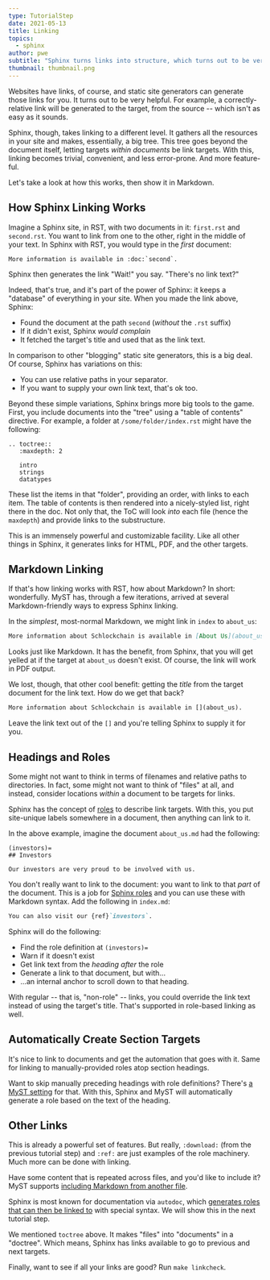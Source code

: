 ```yaml
---
type: TutorialStep
date: 2021-05-13
title: Linking
topics:
  - sphinx
author: pwe
subtitle: "Sphinx turns links into structure, which turns out to be very valuable."
thumbnail: thumbnail.png
---
```


Websites have links, of course, and static site generators can generate those links for you.
It turns out to be very helpful. For example, a correctly-relative link will be generated to the target, from the source -- which isn't as easy as it sounds.

Sphinx, though, takes linking to a different level.
It gathers all the resources in your site and makes, essentially, a big tree.
This tree goes beyond the document itself, letting targets _within documents_ be link targets.
With this, linking becomes trivial, convenient, and less error-prone.
And more feature-ful.

Let's take a look at how this works, then show it in Markdown.

## How Sphinx Linking Works

Imagine a Sphinx site, in RST, with two documents in it: `first.rst` and `second.rst`.
You want to link from one to the other, right in the middle of your text.
In Sphinx with RST, you would type in the _first_ document:

```
More information is available in :doc:`second`.
```

Sphinx then generates the link
"Wait!" you say.
"There's no link text?"

Indeed, that's true, and it's part of the power of Sphinx: it keeps a "database" of everything in your site.
When you made the link above, Sphinx:

- Found the document at the path `second` (_without_ the `.rst` suffix)
- If it didn't exist, Sphinx _would complain_
- It fetched the target's title and used that as the link text.

In comparison to other "blogging" static site generators, this is a big deal.
Of course, Sphinx has variations on this:

- You can use relative paths in your separator.
- If you want to supply your own link text, that's ok too.

Beyond these simple variations, Sphinx brings more big tools to the game.
First, you include documents into the "tree" using a "table of contents" directive.
For example, a folder at `/some/folder/index.rst` might have the following:

```
.. toctree::
   :maxdepth: 2

   intro
   strings
   datatypes
```

These list the items in that "folder", providing an order, with links to each item.
The table of contents is then rendered into a nicely-styled list, right there in the doc.
Not only that, the ToC will look _into_ each file (hence the `maxdepth`) and provide links to the substructure.

This is an immensely powerful and customizable facility.
Like all other things in Sphinx, it generates links for HTML, PDF, and the other targets.

## Markdown Linking

If that's how linking works with RST, how about Markdown?
In short: wonderfully.
MyST has, through a few iterations, arrived at several Markdown-friendly ways to express Sphinx linking.

In the _simplest_, most-normal Markdown, we might link in `index` to `about_us`:

```markdown
More information about Schlockchain is available in [About Us](about_us).
```

Looks just like Markdown.
It has the benefit, from Sphinx, that you will get yelled at if the target at `about_us` doesn't exist.
Of course, the link will work in PDF output.

We lost, though, that other cool benefit: getting the _title_ from the target document for the link text.
How do we get that back?

```markdown
More information about Schlockchain is available in [](about_us).
```

Leave the link text out of the `[]` and you're telling Sphinx to supply it for you.

## Headings and Roles

Some might not want to think in terms of filenames and relative paths to directories.
In fact, some might not want to think of "files" at all, and instead, consider locations _within_ a document to be targets for links.

Sphinx has the concept of [roles](https://www.sphinx-doc.org/en/master/usage/restructuredtext/roles.html) to describe link targets.
With this, you put site-unique labels somewhere in a document, then anything can link to it.

In the above example, imagine the document `about_us.md` had the following:

```
(investors)=
## Investors

Our investors are very proud to be involved with us.
```

You don't really want to link to the document: you want to link to that _part_ of the document.
This is a job for [Sphinx roles](https://www.sphinx-doc.org/en/master/usage/restructuredtext/roles.html#cross-referencing-syntax) and you can use these with Markdown syntax.
Add the following in `index.md`:

```markdown
You can also visit our {ref}`investors`.
```

Sphinx will do the following:

- Find the role definition at `(investors)=`
- Warn if it doesn't exist
- Get link text from the _heading after_ the role
- Generate a link to that document, but with...
- ...an internal anchor to scroll down to that heading.

With regular -- that is, "non-role" -- links, you could override the link text instead of using the target's title.
That's supported in role-based linking as well.

## Automatically Create Section Targets

It's nice to link to documents and get the automation that goes with it.
Same for linking to manually-provided roles atop section headings.

Want to skip manually preceding headings with role definitions?
There's [a MyST setting](https://myst-parser.readthedocs.io/en/latest/using/syntax-optional.html#syntax-header-anchors) for that.
With this, Sphinx and MyST will automatically generate a role based on the text of the heading.

## Other Links

This is already a powerful set of features.
But really, `:download:` (from the previous tutorial step) and `:ref:` are just examples of the role machinery.
Much more can be done with linking.

Have some content that is repeated across files, and you'd like to include it?
MyST supports [including Markdown from another file](https://myst-parser.readthedocs.io/en/latest/faq/index.html#include-rst-files-into-a-markdown-file).

Sphinx is most known for documentation via `autodoc`, which [generates roles that can then be linked to](https://www.sphinx-doc.org/en/master/usage/quickstart.html#autodoc) with special syntax.
We will show this in the next tutorial step.

We mentioned `toctree` above.
It makes "files" into "documents" in a "doctree".
Which means, Sphinx has links available to go to previous and next targets.

Finally, want to see if all your links are good?
Run `make linkcheck`.
